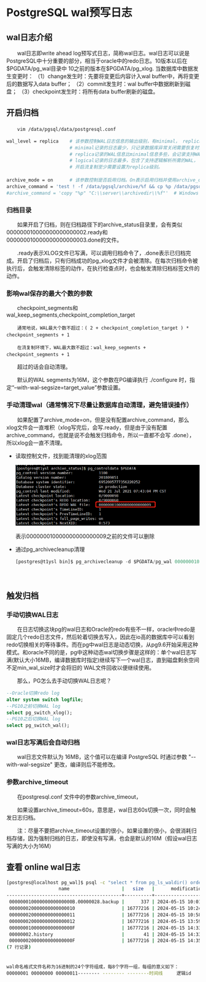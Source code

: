 # PostgreSQL wal预写日志

## wal日志介绍

　　wal日志即write ahead log预写式日志，简称wal日志。wal日志可以说是PostgreSQL中十分重要的部分，相当于oracle中的redo日志。10版本以后在\$PGDATA/pg\_wal目录中 10之前的版本在\$PGDATA/pg\_xlog.
当数据库中数据发生变更时：
（1）change发生时：先要将变更后内容计入wal buffer中，再将变更后的数据写入data buffer；
（2）commit发生时：wal buffer中数据刷新到磁盘；
（3）checkpoint发生时：将所有data buffer刷新的磁盘。

## 开启归档

　　​`vim /data/pgsql/data/postgresql.conf`​

```bash
wal_level = replica    # 该参数控制WAL日志信息的输出级别，有minimal， replica， logical三种模式，修改该参数需要重启。
                       # minimal记录的日志最少，只记录数据库异常关闭需要恢复时的WAL信息。
                       # replica记录的WAL信息比minimal信息多些，会记录支持WAL归档、复制和备库中启用只读查询等操作所需的WAL信息。
                       # logical记录的日志最多，包含了支持逻辑解析所需的WAL，
                       # 开启流复制至少需要设置为replica级别。

archive_mode = on      # 该参数控制是否启用归档。On表示启用归档并使用archive_command参数的配置命令将WAL日志归档，修改该参数需要重启数据库。
archive_command = 'test ! -f /data/pgsql/archive/%f && cp %p /data/pgsql/archive/%f'  # Unix 归档日志保存路径
#archive_command = 'copy "%p" "C:\\server\\archivedir\\%f"'  # Windows
```

### **归档目录**

　　如果开启了归档，则在归档路径下的archive_status目录里，会有类似000000010000000000000002.ready和000000010000000000000003.done的文件。

　　.ready表示XLOG文件已写满，可以调用归档命令了，.done表示已归档完成。开启了归档后，只有归档成功的pg_xlog文件才会被清除。在每次归档命令被执行后，会触发清除标签的动作，在执行检查点时，也会触发清除归档标签文件的动作。

### **影响wal保存的最大个数的参数**

　　checkpoint_segments和wal_keep_segments,checkpoint_completion_target

　　​`通常地说，WAL最大个数不超过：( 2 + checkpoint_completion_target ) * checkpoint_segments + 1`​

　　​`在流复制环境下，WAL最大数不超过：wal_keep_segments + checkpoint_segments + 1`​

　　超过的话会自动清理。

　　默认的WAL segments为16M，这个参数在PG编译执行 ./configure 时，指定“–with-wal-segsize=target_value”参数设置。

### **手动清理wal（通常情况下尽量让数据库自动清理，避免错误操作）**

　　如果配置了archive_mode=on，但是没有配置archive_command，那么xlog文件会一直堆积（xlog写完后，会写.ready，但是由于没有配置archive_command，也就是说不会触发归档命令，所以一直都不会写  .done），所以xlog会一直不清理。

* 读取控制文件，找到能清理的xlog范围

  ​![modb_20210804_d7bc1b22-f4ba-11eb-943c-38f9d3cd240d](assets/modb_20210804_d7bc1b22-f4ba-11eb-943c-38f9d3cd240d-20240515161711-ag9yf1u.png)​

  表示000000010000000000000009之前的文件可以删除
* 通过pg_archivecleanup清理

  ```sql
  [postgres@t1ysl bin]$ pg_archivecleanup -d $PGDATA/pg_wal 000000010000000000000009
  ```

　　‍

## 触发归档

### 手动切换WAL日志

　　在日志切换这块pg的wal日志和Oracle的redo有些不一样，oracle中redo是固定几个redo日志文件，然后轮着切换去写入，因此在io高的数据库中可以看到redo切换相关的等待事件。而在pg中wal日志是动态切换，从pg9.6开始采用这种模式。和oracle不同的是，pg中这种动态wal切换步骤是这样的：单个wal日志写满(默认大小16MB，编译数据库时指定)继续写下一个wal日志，直到磁盘剩余空间不足min_wal_size时才会将旧的  WAL文件回收以便继续使用。

　　那么，PG怎么去手动切换WAL日志呢？

```sql
--Oracle切换redo log
alter system switch logfile;
--PG10之前切换WAL log
select pg_switch_xlog();
--PG10之后切换WAL log
select pg_switch_wal();
```

### wal日志写满后会自动归档

　　wal日志文件默认为 16MB，这个值可以在编译 PostgreSQL 时通过参数 "--with-wal-segsize" 更改，编译则后不能修改。

### 参数archive_timeout

　　在postgresql.conf 文件中的参数archive_timeout，

　　如果设置archive_timeout=60s，意思是，wal日志60s切换一次，同时会触发日志归档。

　　注：尽量不要把archive_timeout设置的很小，如果设置的很小，会很消耗归档存储，因为强制归档的日志，即使没有写满，也会是默认的16M（假设wal日志写满的大小为16M）

## 查看 online wal日志

```bash
[postgres@localhost pg_wal]$ psql -c "select * from pg_ls_waldir() order by modification asc;"
                   name                   |   size   |      modification  
------------------------------------------+----------+------------------------
 00000001000000000000000B.00000028.backup |      337 | 2024-05-15 10:01:21+08
 000000020000000000000010                 | 16777216 | 2024-05-15 10:24:53+08
 000000020000000000000011                 | 16777216 | 2024-05-15 10:58:18+08
 000000020000000000000012                 | 16777216 | 2024-05-15 13:59:20+08
 00000001000000000000000F                 | 16777216 | 2024-05-15 14:33:34+08
 00000002.history                         |       41 | 2024-05-15 14:33:34+08
 00000002000000000000000F                 | 16777216 | 2024-05-15 14:35:02+08
(7 行记录)


wal命名格式文件名称为16进制的24个字符组成，每8个字符一组，每组的意义如下：
00000001 00000000 00000011-------- -------- --------时间线     逻辑id    物理id
```

　　‍
